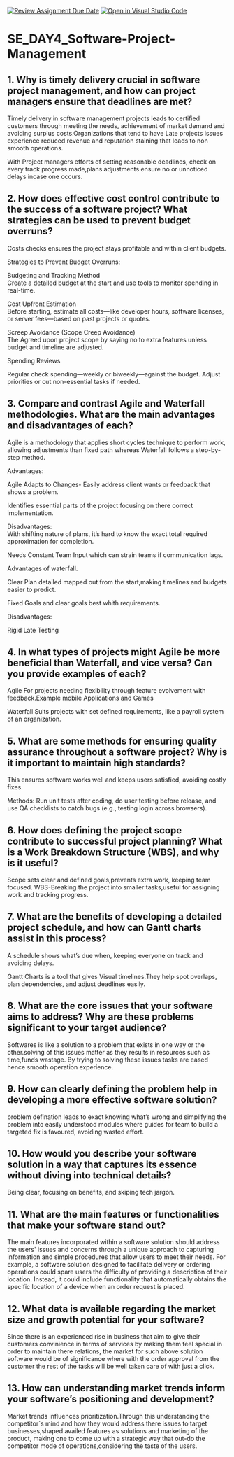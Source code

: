 [![Review Assignment Due Date](https://classroom.github.com/assets/deadline-readme-button-22041afd0340ce965d47ae6ef1cefeee28c7c493a6346c4f15d667ab976d596c.svg)](https://classroom.github.com/a/9pw6JKcu)
[![Open in Visual Studio Code](https://classroom.github.com/assets/open-in-vscode-2e0aaae1b6195c2367325f4f02e2d04e9abb55f0b24a779b69b11b9e10269abc.svg)](https://classroom.github.com/online_ide?assignment_repo_id=18580150&assignment_repo_type=AssignmentRepo)
# SE_DAY4_Software-Project-Management
## 1. Why is timely delivery crucial in software project management, and how can project managers ensure that deadlines are met?
Timely delivery in software management projects leads to certified customers through meeting the needs, achievement of market demand and avoiding surplus costs.Organizations that tend to have Late projects issues experience reduced  revenue and reputation staining that leads to non smooth operations.

With Project managers efforts of  setting reasonable deadlines, check  on every track progress made,plans adjustments ensure no or unnoticed delays incase one occurs.



## 2. How does effective cost control contribute to the success of a software project? What strategies can be used to prevent budget overruns?
Costs checks ensures the project stays profitable and within client budgets.

Strategies to Prevent Budget Overruns:  

Budgeting and Tracking Method  
Create a detailed budget at the start and use tools to monitor spending in real-time.  

Cost Upfront Estimation  
Before starting, estimate all costs—like developer hours, software licenses, or server fees—based on past projects or quotes.  

Screep Avoidance (Scope Creep Avoidance)  
The Agreed upon project scope by saying no to extra features unless budget and timeline are adjusted.

Spending Reviews  

Regular check spending—weekly or biweekly—against the budget. Adjust priorities or cut non-essential tasks if needed.  


## 3. Compare and contrast Agile and Waterfall methodologies. What are the main advantages and disadvantages of each?

Agile is a methodology that applies short cycles technique to perform work, allowing adjustments than fixed path whereas Waterfall follows a step-by-step method.

Advantages:  

Agile Adapts to Changes- Easily address client wants or feedback that shows a problem.

Identifies essential parts of the project focusing on there correct implementation.

Disadvantages:  
With shifting nature of plans, it’s hard to know the exact total required approximation for completion.  

Needs Constant Team Input which can strain teams if communication lags.

Advantages of waterfall.

Clear Plan detailed mapped out from the start,making timelines and budgets easier to predict.  

Fixed Goals and clear goals best whith requirements. 

Disadvantages:  

Rigid 
Late Testing



## 4. In what types of projects might Agile be more beneficial than Waterfall, and vice versa? Can you provide examples of each?
Agile
For projects needing flexibility through feature evolvement with feedback.Example mobile Applications and Games

Waterfall
Suits projects with set defined requirements, like a payroll system of an organization. 





## 5. What are some methods for ensuring quality assurance throughout a software project? Why is it important to maintain high standards?

This ensures software works well and keeps users satisfied, avoiding costly fixes.

Methods: Run unit tests after coding, do user testing before release, and use QA checklists to catch bugs (e.g., testing login across browsers).  


## 6. How does defining the project scope contribute to successful project planning? What is a Work Breakdown Structure (WBS), and why is it useful?

Scope sets clear and defined goals,prevents extra work, keeping team focused.
WBS-Breaking the project into smaller tasks,useful for assigning work and tracking progress.


## 7. What are the benefits of developing a detailed project schedule, and how can Gantt charts assist in this process?
A schedule shows what’s due when, keeping everyone on track and avoiding delays.

Gantt Charts is a tool that gives Visual timelines.They help spot overlaps, plan dependencies, and adjust deadlines easily.

## 8. What are the core issues that your software aims to address? Why are these problems significant to your target audience?
Softwares is like a solution to a problem that exists in one way or the other.solving of this issues matter as they results in resources such as time,funds wastage.
By trying to solving these issues tasks are eased hence smooth operation experience. 

## 9. How can clearly defining the problem help in developing a more effective software solution?
problem defination leads to exact knowing  what’s wrong and simplifying the problem into easily understood modules where guides for team to build a targeted fix is favoured, avoiding wasted effort.  


## 10. How would you describe your software solution in a way that captures its essence without diving into technical details?
Being clear, focusing on benefits, and skiping tech jargon.

## 11. What are the main features or functionalities that make your software stand out?
The main features incorporated within a software solution should address the users' issues and concerns through a unique approach to capturing information and simple procedures that allow users to meet their needs. For example, a software solution designed to facilitate delivery or ordering operations could spare users the difficulty of providing a description of their location. Instead, it could include functionality that automatically obtains the specific location of a device when an order request is placed.

## 12. What data is available regarding the market size and growth potential for your software?
Since there is an experienced rise in business that aim to give their customers convinience in terms of services by making them feel special in order to maintain there relations, the market for such above solution software would be of significance where with the order approval from the customer the rest of the tasks will be well taken care of with just a click.  

## 13. How can understanding market trends inform your software’s positioning and development?
Market trends influences prioritization.Through this understanding the competitor`s mind and how they would address there issues to target businesses,shaped availed features as solutions and marketing of the product, making one to come up with a strategic way that out-do the competitor mode of operations,considering the taste of the users. 
